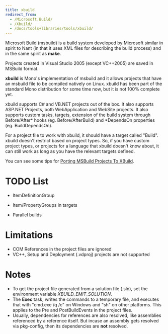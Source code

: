 ```yaml
---
title: xbuild
redirect_from:
  - /Microsoft.Build/
  - /Xbuild/
  - /docs/tools+libraries/tools/xbuild/
---
```


Microsoft Build (msbuild) is a build system developed by Microsoft similar in spirit to Nant (in that it uses XML files for describing the build process) and in the same spirit as **make**.

Projects created in Visual Studio 2005 (except VC++2005) are saved in MSBuild format.

**xbuild** is Mono's implementation of msbuild and it allows projects that have an msbuild file to be compiled natively on Linux. xbuild has been part of the standard Mono distribution for some time now, but it is not 100% complete yet.

xbuild supports C# and VB.NET projects out of the box. It also supports ASP.NET Projects, both WebApplication and WebSite projects. It also supports custom tasks, targets, extension of the build system through Before/After\* hooks (eg. Before/AfterBuild) and \*DependsOn properties (eg. BuildDependsOn).

For a project file to work with xbuild, it should have a target called "Build". xbuild doesn't restrict based on project types. So, if you have custom project types, or projects for a language that xbuild doesn't know about, it can still work as long as you have the relevant targets defined.

You can see some tips for [Porting MSBuild Projects To XBuild](/archived/porting_msbuild_projects_to_xbuild).

TODO List
=========

-   ItemDefinitionGroup
-   Item/PropertyGroups in targets

-   Parallel builds

Limitations
===========

-   COM References in the project files are ignored
-   VC++, Setup and Deployment (.vdproj) projects are not supported

Notes
=====

-   To get the project file generated from a solution file (.sln), set the environment variable *XBUILD_EMIT_SOLUTION*.
-   The **Exec** task, writes the commands to a temporary file, and executes that with "cmd.exe /q /c" on Windows and "sh" on other platforms. This applies to the Pre and PostBuildEvents in the project files.
-   Usually, dependencies for references are also resolved, like assemblies referenced by a reference itself. But incase an assembly gets resolved via pkg-config, then its dependencies are **not** resolved.
